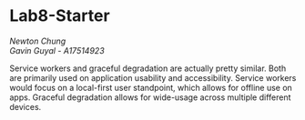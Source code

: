 # Lab8-Starter
*Newton Chung* <br />
*Gavin Guyal - A17514923* <br />

Service workers and graceful degradation are actually pretty similar. Both are primarily used on application usability and accessibility. Service workers would focus on a local-first user standpoint, which allows for offline use on apps. Graceful degradation allows for wide-usage across multiple different devices. 
